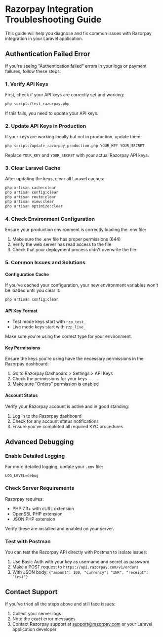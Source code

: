 # Razorpay Integration Troubleshooting Guide

This guide will help you diagnose and fix common issues with Razorpay integration in your Laravel application.

## Authentication Failed Error

If you're seeing "Authentication failed" errors in your logs or payment failures, follow these steps:

### 1. Verify API Keys

First, check if your API keys are correctly set and working:

```bash
php scripts/test_razorpay.php
```

If this fails, you need to update your API keys.

### 2. Update API Keys in Production

If your keys are working locally but not in production, update them:

```bash
php scripts/update_razorpay_production.php YOUR_KEY YOUR_SECRET
```

Replace `YOUR_KEY` and `YOUR_SECRET` with your actual Razorpay API keys.

### 3. Clear Laravel Cache

After updating the keys, clear all Laravel caches:

```bash
php artisan cache:clear
php artisan config:clear
php artisan route:clear
php artisan view:clear
php artisan optimize:clear
```

### 4. Check Environment Configuration

Ensure your production environment is correctly loading the .env file:

1. Make sure the .env file has proper permissions (644)
2. Verify the web server has read access to the file
3. Check that your deployment process didn't overwrite the file

### 5. Common Issues and Solutions

#### Configuration Cache

If you've cached your configuration, your new environment variables won't be loaded until you clear it:

```bash
php artisan config:clear
```

#### API Key Format

-   Test mode keys start with `rzp_test_`
-   Live mode keys start with `rzp_live_`

Make sure you're using the correct type for your environment.

#### Key Permissions

Ensure the keys you're using have the necessary permissions in the Razorpay dashboard:

1. Go to Razorpay Dashboard > Settings > API Keys
2. Check the permissions for your keys
3. Make sure "Orders" permission is enabled

#### Account Status

Verify your Razorpay account is active and in good standing:

1. Log in to the Razorpay dashboard
2. Check for any account status notifications
3. Ensure you've completed all required KYC procedures

## Advanced Debugging

### Enable Detailed Logging

For more detailed logging, update your `.env` file:

```
LOG_LEVEL=debug
```

### Check Server Requirements

Razorpay requires:

-   PHP 7.3+ with cURL extension
-   OpenSSL PHP extension
-   JSON PHP extension

Verify these are installed and enabled on your server.

### Test with Postman

You can test the Razorpay API directly with Postman to isolate issues:

1. Use Basic Auth with your key as username and secret as password
2. Make a POST request to `https://api.razorpay.com/v1/orders`
3. With JSON body: `{"amount": 100, "currency": "INR", "receipt": "test"}`

## Contact Support

If you've tried all the steps above and still face issues:

1. Collect your server logs
2. Note the exact error messages
3. Contact Razorpay support at support@razorpay.com or your Laravel application developer
